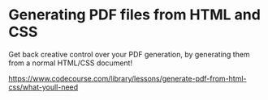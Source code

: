 # Generating PDF files from HTML and CSS

Get back creative control over your PDF generation, by generating them from a normal HTML/CSS document!

https://www.codecourse.com/library/lessons/generate-pdf-from-html-css/what-youll-need
